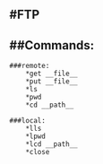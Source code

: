#FTP
----

##Commands:
-----------

	###remote:
		*get __file__
		*put __file__
		*ls
		*pwd
		*cd __path__
	
	###local:
		*lls
		*lpwd
		*lcd __path__
		*close
